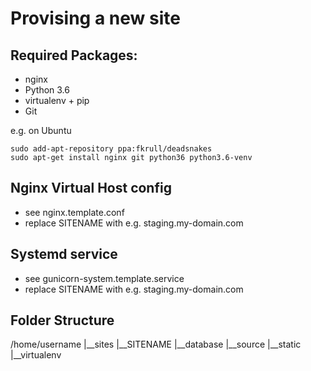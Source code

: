 Provising a new site
====================

## Required Packages:
* nginx
* Python 3.6
* virtualenv + pip
* Git

e.g. on Ubuntu

	sudo add-apt-repository ppa:fkrull/deadsnakes
	sudo apt-get install nginx git python36 python3.6-venv
	
## Nginx Virtual Host config
* see nginx.template.conf
* replace SITENAME with e.g. staging.my-domain.com

## Systemd service
* see gunicorn-system.template.service
* replace SITENAME with e.g. staging.my-domain.com

## Folder Structure

/home/username
|__sites
	|__SITENAME
		|__database
		|__source
		|__static
		|__virtualenv